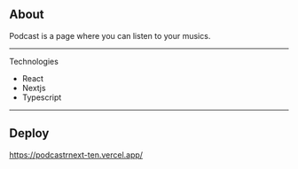 ## About

Podcast is a page where you can listen to your musics.

<hr />

Technologies

- React
- Nextjs
- Typescript

<hr />

## Deploy

https://podcastrnext-ten.vercel.app/
